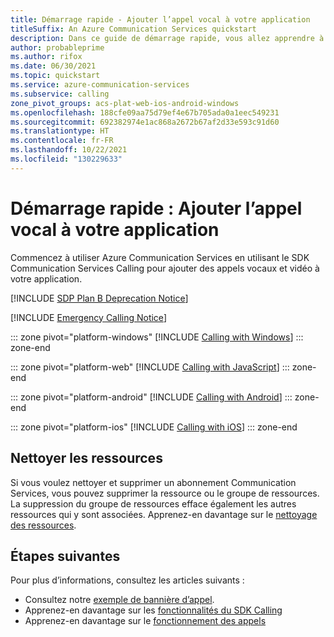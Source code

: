 ```yaml
---
title: Démarrage rapide - Ajouter l’appel vocal à votre application
titleSuffix: An Azure Communication Services quickstart
description: Dans ce guide de démarrage rapide, vous allez apprendre à ajouter des fonctionnalités d’appel à votre application à l’aide d’Azure Communication Services.
author: probableprime
ms.author: rifox
ms.date: 06/30/2021
ms.topic: quickstart
ms.service: azure-communication-services
ms.subservice: calling
zone_pivot_groups: acs-plat-web-ios-android-windows
ms.openlocfilehash: 188cfe09aa75d79ef4e67b705ada0a1eec549231
ms.sourcegitcommit: 692382974e1ac868a2672b67af2d33e593c91d60
ms.translationtype: HT
ms.contentlocale: fr-FR
ms.lasthandoff: 10/22/2021
ms.locfileid: "130229633"
---
```

# <a name="quickstart-add-voice-calling-to-your-app"></a>Démarrage rapide : Ajouter l’appel vocal à votre application

Commencez à utiliser Azure Communication Services en utilisant le SDK Communication Services Calling pour ajouter des appels vocaux et vidéo à votre application.

[!INCLUDE [SDP Plan B Deprecation Notice](../../includes/plan-b-sdp-deprecation.md)]

[!INCLUDE [Emergency Calling Notice](../../includes/emergency-calling-notice-include.md)]

::: zone pivot="platform-windows"
[!INCLUDE [Calling with Windows](./includes/get-started/get-started-windows.md)]
::: zone-end

::: zone pivot="platform-web"
[!INCLUDE [Calling with JavaScript](./includes/get-started/get-started-javascript.md)]
::: zone-end

::: zone pivot="platform-android"
[!INCLUDE [Calling with Android](./includes/get-started/get-started-android.md)]
::: zone-end

::: zone pivot="platform-ios"
[!INCLUDE [Calling with iOS](./includes/get-started/get-started-ios.md)]
::: zone-end

## <a name="clean-up-resources"></a>Nettoyer les ressources

Si vous voulez nettoyer et supprimer un abonnement Communication Services, vous pouvez supprimer la ressource ou le groupe de ressources. La suppression du groupe de ressources efface également les autres ressources qui y sont associées. Apprenez-en davantage sur le [nettoyage des ressources](../create-communication-resource.md#clean-up-resources).

## <a name="next-steps"></a>Étapes suivantes

Pour plus d’informations, consultez les articles suivants :

- Consultez notre [exemple de bannière d’appel](../../samples/calling-hero-sample.md).
- Apprenez-en davantage sur les [fonctionnalités du SDK Calling]()
- Apprenez-en davantage sur le [fonctionnement des appels](../../concepts/voice-video-calling/about-call-types.md)